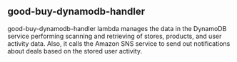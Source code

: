 ## good-buy-dynamodb-handler

good-buy-dynamodb-handler lambda manages the data in the DynamoDB 
service performing scanning and retrieving of stores, products, and 
user activity data. Also, it calls the Amazon SNS service to send out 
notifications about deals based on the stored user activity.